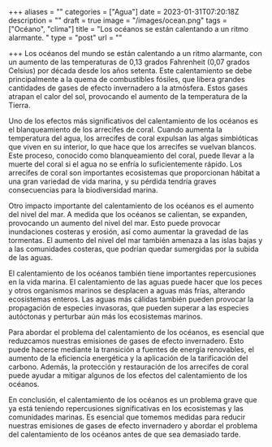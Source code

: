 +++
aliases = ""
categories = ["Agua"]
date = 2023-01-31T07:20:18Z
description = ""
draft = true
image = "/images/ocean.png"
tags = ["Océano", "clima"]
title = "Los océanos se están calentando a un ritmo alarmante. "
type = "post"
url = ""

+++
Los océanos del mundo se están calentando a un ritmo alarmante, con un aumento de las temperaturas de 0,13 grados Fahrenheit (0,07 grados Celsius) por década desde los años setenta. Este calentamiento se debe principalmente a la quema de combustibles fósiles, que libera grandes cantidades de gases de efecto invernadero a la atmósfera. Estos gases atrapan el calor del sol, provocando el aumento de la temperatura de la Tierra.  
  
Uno de los efectos más significativos del calentamiento de los océanos es el blanqueamiento de los arrecifes de coral. Cuando aumenta la temperatura del agua, los arrecifes de coral expulsan las algas simbióticas que viven en su interior, lo que hace que los arrecifes se vuelvan blancos. Este proceso, conocido como blanqueamiento del coral, puede llevar a la muerte del coral si el agua no se enfría lo suficientemente rápido. Los arrecifes de coral son importantes ecosistemas que proporcionan hábitat a una gran variedad de vida marina, y su pérdida tendría graves consecuencias para la biodiversidad marina.  
  
Otro impacto importante del calentamiento de los océanos es el aumento del nivel del mar. A medida que los océanos se calientan, se expanden, provocando un aumento del nivel del mar. Esto puede provocar inundaciones costeras y erosión, así como aumentar la gravedad de las tormentas. El aumento del nivel del mar también amenaza a las islas bajas y a las comunidades costeras, que podrían quedar sumergidas por la subida de las aguas.  
  
El calentamiento de los océanos también tiene importantes repercusiones en la vida marina. El calentamiento de las aguas puede hacer que los peces y otros organismos marinos se desplacen a aguas más frías, alterando ecosistemas enteros. Las aguas más cálidas también pueden provocar la propagación de especies invasoras, que pueden superar a las especies autóctonas y perturbar aún más los ecosistemas marinos.  
  
Para abordar el problema del calentamiento de los océanos, es esencial que reduzcamos nuestras emisiones de gases de efecto invernadero. Esto puede hacerse mediante la transición a fuentes de energía renovables, el aumento de la eficiencia energética y la aplicación de la tarificación del carbono. Además, la protección y restauración de los arrecifes de coral puede ayudar a mitigar algunos de los efectos del calentamiento de los océanos.  
  
En conclusión, el calentamiento de los océanos es un problema grave que ya está teniendo repercusiones significativas en los ecosistemas y las comunidades marinas. Es esencial que tomemos medidas para reducir nuestras emisiones de gases de efecto invernadero y abordar el problema del calentamiento de los océanos antes de que sea demasiado tarde.
